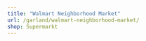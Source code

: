```yaml
---
title: "Walmart Neighborhood Market"
url: /garland/walmart-neighborhood-market/
shop: Supermarkt
---
```

